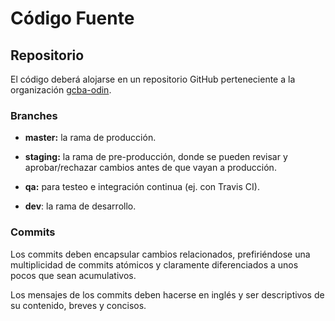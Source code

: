 # Código Fuente

## Repositorio

El código deberá alojarse en un repositorio GitHub perteneciente a la organización [gcba-odin](https://github.com/gcba-odin).

### Branches

- **master:** la rama de producción.

- **staging:** la rama de pre-producción, donde se pueden revisar y aprobar/rechazar cambios antes de que vayan a producción.

- **qa:** para testeo e integración continua (ej. con Travis CI).

- **dev**: la rama de desarrollo.

### Commits

Los commits deben encapsular cambios relacionados, prefiriéndose una multiplicidad de commits atómicos y claramente diferenciados a unos pocos que sean acumulativos.

Los mensajes de los commits deben hacerse en inglés y ser descriptivos de su contenido, breves y concisos.